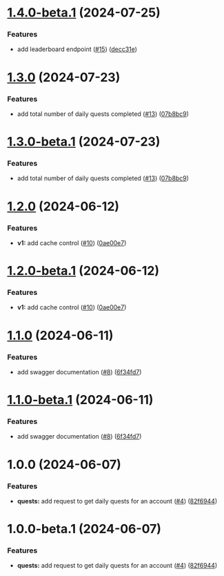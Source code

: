 # [1.4.0-beta.1](https://github.com/agoralabs-sh/kibisis-api/compare/v1.3.0...v1.4.0-beta.1) (2024-07-25)


### Features

* add leaderboard endpoint ([#15](https://github.com/agoralabs-sh/kibisis-api/issues/15)) ([decc31e](https://github.com/agoralabs-sh/kibisis-api/commit/decc31e3738f1ef8e881b6ce5e427158aca322ec))

# [1.3.0](https://github.com/agoralabs-sh/kibisis-api/compare/v1.2.0...v1.3.0) (2024-07-23)


### Features

* add total number of daily quests completed ([#13](https://github.com/agoralabs-sh/kibisis-api/issues/13)) ([07b8bc9](https://github.com/agoralabs-sh/kibisis-api/commit/07b8bc970ad1cd71eb42b83dbf8047974006b87f))

# [1.3.0-beta.1](https://github.com/agoralabs-sh/kibisis-api/compare/v1.2.0...v1.3.0-beta.1) (2024-07-23)


### Features

* add total number of daily quests completed ([#13](https://github.com/agoralabs-sh/kibisis-api/issues/13)) ([07b8bc9](https://github.com/agoralabs-sh/kibisis-api/commit/07b8bc970ad1cd71eb42b83dbf8047974006b87f))

# [1.2.0](https://github.com/agoralabs-sh/kibisis-api/compare/v1.1.0...v1.2.0) (2024-06-12)


### Features

* **v1:** add cache control ([#10](https://github.com/agoralabs-sh/kibisis-api/issues/10)) ([0ae00e7](https://github.com/agoralabs-sh/kibisis-api/commit/0ae00e71086bc5158230924ec734d0212ecefd8d))

# [1.2.0-beta.1](https://github.com/agoralabs-sh/kibisis-api/compare/v1.1.0...v1.2.0-beta.1) (2024-06-12)


### Features

* **v1:** add cache control ([#10](https://github.com/agoralabs-sh/kibisis-api/issues/10)) ([0ae00e7](https://github.com/agoralabs-sh/kibisis-api/commit/0ae00e71086bc5158230924ec734d0212ecefd8d))

# [1.1.0](https://github.com/agoralabs-sh/kibisis-api/compare/v1.0.0...v1.1.0) (2024-06-11)


### Features

* add swagger documentation ([#8](https://github.com/agoralabs-sh/kibisis-api/issues/8)) ([6f34fd7](https://github.com/agoralabs-sh/kibisis-api/commit/6f34fd7c5dbd6b9a61abf1dd7eec7bd077d3c741))

# [1.1.0-beta.1](https://github.com/agoralabs-sh/kibisis-api/compare/v1.0.0...v1.1.0-beta.1) (2024-06-11)


### Features

* add swagger documentation ([#8](https://github.com/agoralabs-sh/kibisis-api/issues/8)) ([6f34fd7](https://github.com/agoralabs-sh/kibisis-api/commit/6f34fd7c5dbd6b9a61abf1dd7eec7bd077d3c741))

# 1.0.0 (2024-06-07)


### Features

* **quests:** add request to get daily quests for an account ([#4](https://github.com/agoralabs-sh/kibisis-api/issues/4)) ([82f6944](https://github.com/agoralabs-sh/kibisis-api/commit/82f69447b0651b6ff55360cdcda3c0f1e12088cf))

# 1.0.0-beta.1 (2024-06-07)


### Features

* **quests:** add request to get daily quests for an account ([#4](https://github.com/agoralabs-sh/kibisis-api/issues/4)) ([82f6944](https://github.com/agoralabs-sh/kibisis-api/commit/82f69447b0651b6ff55360cdcda3c0f1e12088cf))
